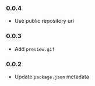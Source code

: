 ### 0.0.4

-   Use public repository url

### 0.0.3

-   Add `preview.gif`

### 0.0.2

-   Update `package.json` metadata
